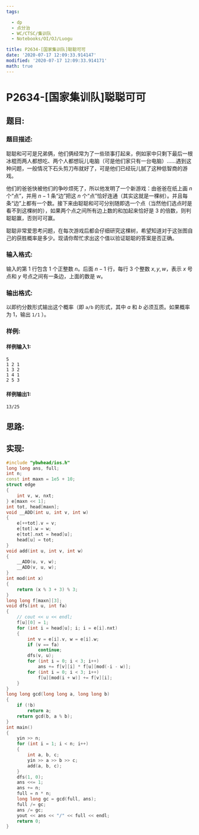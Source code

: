```yaml
---
tags: 

  - dp
  - 点分治
  - WC/CTSC/集训队
  - Notebooks/OI/OJ/Luogu

title: P2634-[国家集训队]聪聪可可
date: '2020-07-17 12:09:33.914147'
modified: '2020-07-17 12:09:33.914171'
math: true
---
```


# P2634-[国家集训队]聪聪可可

## 题目:

### 题目描述:
聪聪和可可是兄弟俩，他们俩经常为了一些琐事打起来，例如家中只剩下最后一根冰棍而两人都想吃、两个人都想玩儿电脑（可是他们家只有一台电脑）……遇到这种问题，一般情况下石头剪刀布就好了，可是他们已经玩儿腻了这种低智商的游戏。

他们的爸爸快被他们的争吵烦死了，所以他发明了一个新游戏：由爸爸在纸上画 $n$ 个“点”，并用 $n-1$ 条“边”把这 $n$ 个“点”恰好连通（其实这就是一棵树）。并且每条“边”上都有一个数。接下来由聪聪和可可分别随即选一个点（当然他们选点时是看不到这棵树的），如果两个点之间所有边上数的和加起来恰好是 $3$ 的倍数，则判聪聪赢，否则可可赢。

聪聪非常爱思考问题，在每次游戏后都会仔细研究这棵树，希望知道对于这张图自己的获胜概率是多少。现请你帮忙求出这个值以验证聪聪的答案是否正确。

### 输入格式:

输入的第 $1$ 行包含 $1$ 个正整数 $n$。后面 $n-1$ 行，每行 $3$ 个整数 $x, y, w$，表示 $x$ 号点和 $y$ 号点之间有一条边，上面的数是 $w$。

### 输出格式:

以即约分数形式输出这个概率（即 `a/b` 的形式，其中 $a$ 和 $b$ 必须互质。如果概率为 $1$，输出 `1/1` ）。

### 样例:

#### 样例输入1:

``` 
5
1 2 1
1 3 2
1 4 1
2 5 3
```

#### 样例输出1:

``` 
13/25
```

## 思路:

## 实现:

``` cpp
#include "ybwhead/ios.h"
long long ans, full;
int n;
const int maxn = 1e5 + 10;
struct edge
{
    int v, w, nxt;
} e[maxn << 1];
int tot, head[maxn];
void __ADD(int u, int v, int w)
{
    e[++tot].v = v;
    e[tot].w = w;
    e[tot].nxt = head[u];
    head[u] = tot;
}
void add(int u, int v, int w)
{
    __ADD(u, v, w);
    __ADD(v, u, w);
}
int mod(int x)
{
    return (x % 3 + 3) % 3;
}
long long f[maxn][3];
void dfs(int u, int fa)
{
    // cout << u << endl;
    f[u][0] = 1;
    for (int i = head[u]; i; i = e[i].nxt)
    {
        int v = e[i].v, w = e[i].w;
        if (v == fa)
            continue;
        dfs(v, u);
        for (int i = 0; i < 3; i++)
            ans += f[v][i] * f[u][mod(-i - w)];
        for (int i = 0; i < 3; i++)
            f[u][mod(i + w)] += f[v][i];
    }
}
long long gcd(long long a, long long b)
{
    if (!b)
        return a;
    return gcd(b, a % b);
}
int main()
{
    yin >> n;
    for (int i = 1; i < n; i++)
    {
        int a, b, c;
        yin >> a >> b >> c;
        add(a, b, c);
    }
    dfs(1, 0);
    ans <<= 1;
    ans += n;
    full = n * n;
    long long gc = gcd(full, ans);
    full /= gc;
    ans /= gc;
    yout << ans << "/" << full << endl;
    return 0;
}
```
